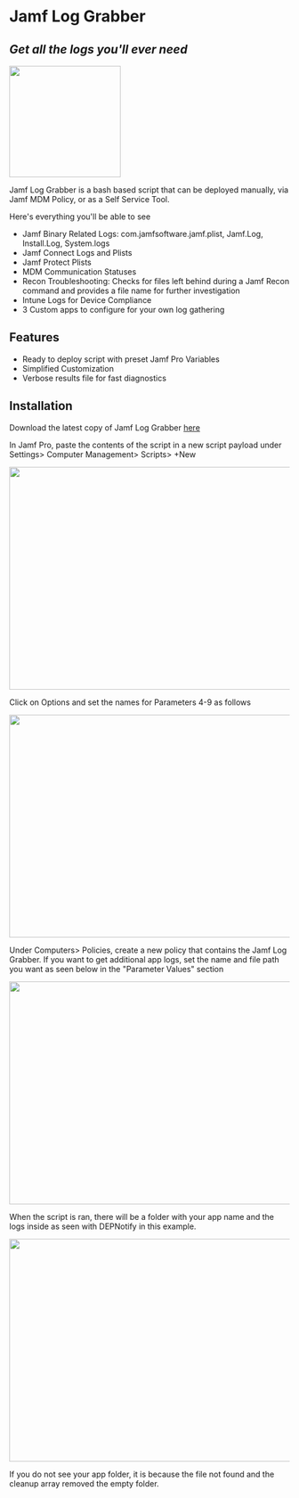 # Jamf Log Grabber
## _Get all the logs you'll ever need_

<img src="https://i.imgur.com/tvEU3Lt.png" width="200" height="200" />

Jamf Log Grabber is a bash based script that can be deployed manually, via Jamf MDM Policy, or as a Self Service Tool.

Here's everything you'll be able to see
- Jamf Binary Related Logs: com.jamfsoftware.jamf.plist, Jamf.Log, Install.Log, System.logs
- Jamf Connect Logs and Plists
- Jamf Protect Plists
- MDM Communication Statuses
- Recon Troubleshooting: Checks for files left behind during a Jamf Recon command and provides a file name for further investigation
- Intune Logs for Device Compliance
- 3 Custom apps to configure for your own log gathering

## Features

- Ready to deploy script with preset Jamf Pro Variables
- Simplified Customization
- Verbose results file for fast diagnostics

## Installation

Download the latest copy of Jamf Log Grabber [here](https://github.com/zpropheter/Jamf-Log-Grabber/tree/main)

In Jamf Pro, paste the contents of the script in a new script payload under Settings> Computer Management> Scripts> +New

<img src="https://i.imgur.com/VTm1Sfl.png" width="800" height="400" />

Click on Options and set the names for Parameters 4-9 as follows

<img src="https://i.imgur.com/FBU6bHv.png" width="800" height="400" />

Under Computers> Policies, create a new policy that contains the Jamf Log Grabber. If you want to get additional app logs, set the name and file path you want as seen below in the "Parameter Values" section

<img src="https://i.imgur.com/2fXTmog.png" width="800" height="400" />

When the script is ran, there will be a folder with your app name and the logs inside as seen with DEPNotify in this example.

<img src="https://i.imgur.com/LApTCKx.png" width="800" height="400" />

If you do not see your app folder, it is because the file not found and the cleanup array removed the empty folder.

